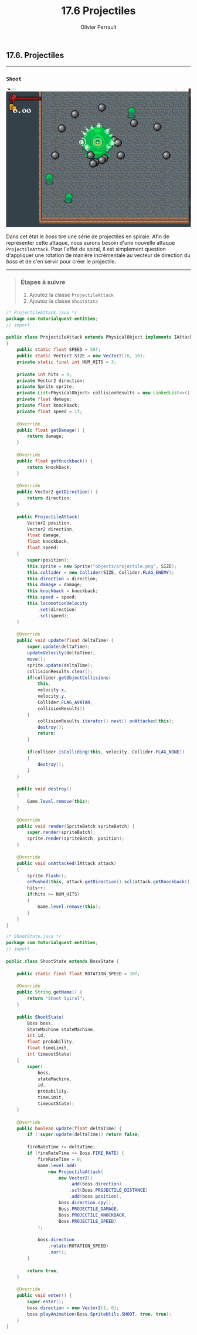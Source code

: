 ﻿---
slug: tutoquest-projectiles
order: 43
title: 17.6 Projectiles
author: Olivier Perrault
tag: tutorialquest
---

## 17.6. Projectiles
---

### `Shoot`

<img class="w-50 center" src="../../assets/tutorialquest/gif/boss-state-shoot.gif">

Dans cet état le *boss* tire une série de projectiles en spirale. Afin de représenter cette attaque, nous aurons besoin d'une nouvelle attaque `ProjectileAttack`. Pour l'effet de spiral, il est simplement question d'appliquer une rotation de manière incrémentale au vecteur de direction du *boss* et de s'en servir pour créer le projectile.

---
> ### Étapes à suivre
> 1. Ajoutez la classe `ProjectileAttack`
> 2. Ajoutez la classe `ShootState`

```java
/* ProjectileAttack.java */
package com.tutorialquest.entities;
// import ..

public class ProjectileAttack extends PhysicalObject implements IAttack
{
    public static float SPEED = 50f;
    public static Vector2 SIZE = new Vector2(16, 16);
    private static final int NUM_HITS = 3;

    private int hits = 0;
    private Vector2 direction;
    private Sprite sprite;
    private List<PhysicalObject> collisionResults = new LinkedList<>();
    private float damage;
    private float knockback;
    private float speed = 1f;

    @Override
    public float getDamage() {
        return damage;
    }

    @Override
    public float getKnockback() {
        return knockback;
    }

    @Override
    public Vector2 getDirection() {
        return direction;
    }

    public ProjectileAttack(
        Vector2 position,
        Vector2 direction,
        float damage,
        float knockback,
        float speed)
    {
        super(position);
        this.sprite = new Sprite("objects/projectile.png", SIZE);
        this.collider = new Collider(SIZE, Collider.FLAG_ENEMY);
        this.direction = direction;
        this.damage = damage;
        this.knockback = knockback;
        this.speed = speed;
        this.locomotionVelocity
            .set(direction)
            .scl(speed);
    }

    @Override
    public void update(float deltaTime) {
        super.update(deltaTime);
        updateVelocity(deltaTime);
        move();
        sprite.update(deltaTime);
        collisionResults.clear();
        if(collider.getObjectCollisions(
            this,
            velocity.x,
            velocity.y,
            Collider.FLAG_AVATAR,
            collisionResults))
        {
            collisionResults.iterator().next().onAttacked(this);
            destroy();
            return;
        }

        if(collider.isColliding(this, velocity, Collider.FLAG_NONE))
        {
            destroy();
        }
    }

    public void destroy()
    {
        Game.level.remove(this);
    }

    @Override
    public void render(SpriteBatch spriteBatch) {
        super.render(spriteBatch);
        sprite.render(spriteBatch, position);
    }

    @Override
    public void onAttacked(IAttack attack)
    {
        sprite.flash();
        onPushed(this, attack.getDirection().scl(attack.getKnockback()));
        hits++;
        if(hits >= NUM_HITS) 
        {
            Game.level.remove(this);
        }
    }
}

```

```java    
/* ShootState.java */
package com.tutorialquest.entities;
// import ..

public class ShootState extends BossState {

    public static final float ROTATION_SPEED = 30f;

    @Override
    public String getName() {
        return "Shoot Spiral";
    }

    public ShootState(
        Boss boss, 
        StateMachine stateMachine, 
        int id, 
        float probability, 
        float timeLimit, 
        int timeoutState) 
    {
        super(
            boss, 
            stateMachine, 
            id, 
            probability, 
            timeLimit, 
            timeoutState);
    }

    @Override
    public boolean update(float deltaTime) {
        if (!super.update(deltaTime)) return false;

        fireRateTime += deltaTime;
        if (fireRateTime >= Boss.FIRE_RATE) {
            fireRateTime = 0;
            Game.level.add(
                new ProjectileAttack(
                    new Vector2()
                        .add(boss.direction)
                        .scl(Boss.PROJECTILE_DISTANCE)
                        .add(boss.position),
                    boss.direction.cpy(),
                    Boss.PROJECTILE_DAMAGE,
                    Boss.PROJECTILE_KNOCKBACK,
                    Boss.PROJECTILE_SPEED)
            );

            boss.direction
                .rotate(ROTATION_SPEED)
                .nor();
        }

        return true;
    }

    @Override
    public void enter() {
        super.enter();
        boss.direction = new Vector2(1, 0);
        boss.playAnimation(Boss.SpriteUtils.SHOOT, true, true);
    }
}
```
